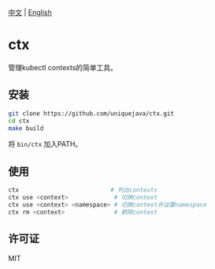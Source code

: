 [中文](README_en.md) | [English](README_en.md)

# ctx

管理kubectl contexts的简单工具。

## 安装

```bash
git clone https://github.com/uniquejava/ctx.git
cd ctx
make build
```

将 `bin/ctx` 加入PATH。

## 使用

```bash
ctx                          # 列出contexts
ctx use <context>             # 切换context
ctx use <context> <namespace> # 切换context并设置namespace
ctx rm <context>              # 删除context
```

## 许可证

MIT